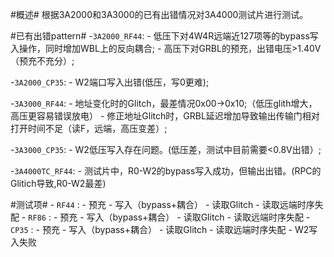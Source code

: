#概述#
根据3A2000和3A3000的已有出错情况对3A4000测试片进行测试。

#已有出错pattern#
  -`3A2000_RF44`:
    - 低压下对4W4R远端近127项等的bypass写入操作，同时增加WBL上的反向耦合;
    - 高压下对GRBL的预充，出错电压>1.40V（预充不充分）;

  -`3A2000_CP35`:
    - W2端口写入出错(低压，写0更难);

  -`3A3000_RF44`:
    - 地址变化时的Glitch，最差情况0x00->0x10;（低压glith增大，高压更容易错误放电）
    - 修正地址Glitch时，GRBL延迟增加导致输出传输门相对打开时间不足（读F，远端，高压变差）;

  -`3A3000_CP35`:
    - W2低压写入存在问题。(低压差，测试中目前需要<0.8V出错）;

  -`3A4000TC_RF44`:
    - 测试片中，R0-W2的bypass写入成功，但输出出错。(RPC的Glitich导致,R0-W2最差)

#测试项#
    - `RF44` :
      - 预充
      - 写入（bypass+耦合）
      - 读取Glitch
      - 读取远端时序失配
    - `RF86` :
      - 预充
      - 写入（bypass+耦合）
      - 读取Glitch
      - 读取远端时序失配
    - `CP35` :
      - 预充
      - 写入（bypass+耦合）
      - 读取Glitch
      - 读取远端时序失配
      - W2写入失败


